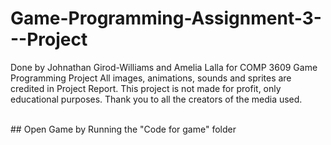 # Game-Programming-Assignment-3---Project
Done by Johnathan Girod-Williams and Amelia Lalla for COMP 3609 Game Programming Project
All images, animations, sounds and sprites are credited in Project Report. 
This project is not made for profit, only educational purposes.
Thank you to all the creators of the media used.

<br>
## Open Game by Running the "Code for game" folder
